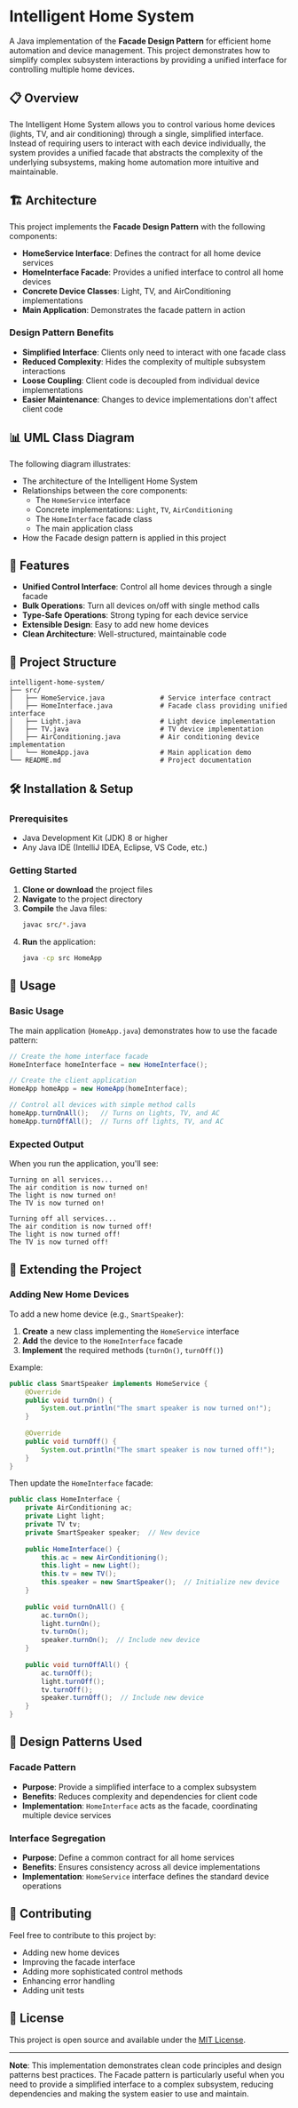 # Intelligent Home System

A Java implementation of the **Facade Design Pattern** for efficient home automation and device management. This project demonstrates how to simplify complex subsystem interactions by providing a unified interface for controlling multiple home devices.

## 📋 Overview

The Intelligent Home System allows you to control various home devices (lights, TV, and air conditioning) through a single, simplified interface. Instead of requiring users to interact with each device individually, the system provides a unified facade that abstracts the complexity of the underlying subsystems, making home automation more intuitive and maintainable.

## 🏗️ Architecture

This project implements the **Facade Design Pattern** with the following components:

- **HomeService Interface**: Defines the contract for all home device services
- **HomeInterface Facade**: Provides a unified interface to control all home devices
- **Concrete Device Classes**: Light, TV, and AirConditioning implementations
- **Main Application**: Demonstrates the facade pattern in action

### Design Pattern Benefits

- **Simplified Interface**: Clients only need to interact with one facade class
- **Reduced Complexity**: Hides the complexity of multiple subsystem interactions
- **Loose Coupling**: Client code is decoupled from individual device implementations
- **Easier Maintenance**: Changes to device implementations don't affect client code

## 📊 UML Class Diagram

The following diagram illustrates:
- The architecture of the Intelligent Home System
- Relationships between the core components:
  - The `HomeService` interface
  - Concrete implementations: `Light`, `TV`, `AirConditioning`
  - The `HomeInterface` facade class
  - The main application class
- How the Facade design pattern is applied in this project

## 🚀 Features

- **Unified Control Interface**: Control all home devices through a single facade
- **Bulk Operations**: Turn all devices on/off with single method calls
- **Type-Safe Operations**: Strong typing for each device service
- **Extensible Design**: Easy to add new home devices
- **Clean Architecture**: Well-structured, maintainable code

## 📁 Project Structure

```
intelligent-home-system/
├── src/
│   ├── HomeService.java              # Service interface contract
│   ├── HomeInterface.java            # Facade class providing unified interface
│   ├── Light.java                    # Light device implementation
│   ├── TV.java                       # TV device implementation
│   ├── AirConditioning.java          # Air conditioning device implementation
│   └── HomeApp.java                  # Main application demo
└── README.md                         # Project documentation
```

## 🛠️ Installation & Setup

### Prerequisites

- Java Development Kit (JDK) 8 or higher
- Any Java IDE (IntelliJ IDEA, Eclipse, VS Code, etc.)

### Getting Started

1. **Clone or download** the project files
2. **Navigate** to the project directory
3. **Compile** the Java files:
   ```bash
   javac src/*.java
   ```
4. **Run** the application:
   ```bash
   java -cp src HomeApp
   ```

## 📖 Usage

### Basic Usage

The main application (`HomeApp.java`) demonstrates how to use the facade pattern:

```java
// Create the home interface facade
HomeInterface homeInterface = new HomeInterface();

// Create the client application
HomeApp homeApp = new HomeApp(homeInterface);

// Control all devices with simple method calls
homeApp.turnOnAll();   // Turns on lights, TV, and AC
homeApp.turnOffAll();  // Turns off lights, TV, and AC
```

### Expected Output

When you run the application, you'll see:

```
Turning on all services...
The air condition is now turned on!
The light is now turned on!
The TV is now turned on!

Turning off all services...
The air condition is now turned off!
The light is now turned off!
The TV is now turned off!
```

## 🔧 Extending the Project

### Adding New Home Devices

To add a new home device (e.g., `SmartSpeaker`):

1. **Create** a new class implementing the `HomeService` interface
2. **Add** the device to the `HomeInterface` facade
3. **Implement** the required methods (`turnOn()`, `turnOff()`)

Example:
```java
public class SmartSpeaker implements HomeService {
    @Override
    public void turnOn() {
        System.out.println("The smart speaker is now turned on!");
    }
    
    @Override
    public void turnOff() {
        System.out.println("The smart speaker is now turned off!");
    }
}
```

Then update the `HomeInterface` facade:
```java
public class HomeInterface {
    private AirConditioning ac;
    private Light light;
    private TV tv;
    private SmartSpeaker speaker;  // New device
    
    public HomeInterface() {
        this.ac = new AirConditioning();
        this.light = new Light();
        this.tv = new TV();
        this.speaker = new SmartSpeaker();  // Initialize new device
    }
    
    public void turnOnAll() {
        ac.turnOn();
        light.turnOn();
        tv.turnOn();
        speaker.turnOn();  // Include new device
    }
    
    public void turnOffAll() {
        ac.turnOff();
        light.turnOff();
        tv.turnOff();
        speaker.turnOff();  // Include new device
    }
}
```

## 🎯 Design Patterns Used

### Facade Pattern
- **Purpose**: Provide a simplified interface to a complex subsystem
- **Benefits**: Reduces complexity and dependencies for client code
- **Implementation**: `HomeInterface` acts as the facade, coordinating multiple device services

### Interface Segregation
- **Purpose**: Define a common contract for all home services
- **Benefits**: Ensures consistency across all device implementations
- **Implementation**: `HomeService` interface defines the standard device operations

## 🤝 Contributing

Feel free to contribute to this project by:
- Adding new home devices
- Improving the facade interface
- Adding more sophisticated control methods
- Enhancing error handling
- Adding unit tests

## 📄 License

This project is open source and available under the [MIT License](LICENSE).

---

**Note**: This implementation demonstrates clean code principles and design patterns best practices. The Facade pattern is particularly useful when you need to provide a simplified interface to a complex subsystem, reducing dependencies and making the system easier to use and maintain.
